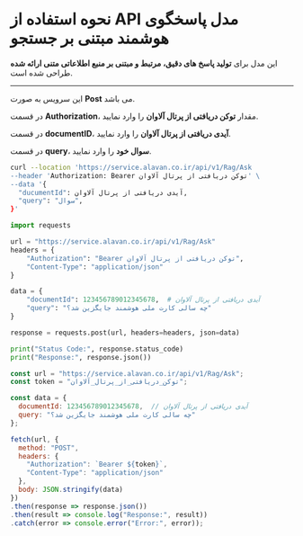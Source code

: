 # نحوه استفاده از API مدل پاسخگوی هوشمند مبتنی بر جستجو
  
این مدل برای **تولید پاسخ‌ های دقیق، مرتبط و مبتنی بر منبع اطلاعاتی متنی ارائه شده** طراحی شده است.

---

این سرویس به صورت **Post** می باشد.

در قسمت **Authorization**، مقدار **توکن دریافتی از پرتال آلاوان** را وارد نمایید.

در قسمت **documentID**، **آیدی دریافتی از پرتال آلاوان** را وارد نمایید.

در قسمت **query**، **سوال خود** را وارد نمایید.


```bash
curl --location 'https://service.alavan.co.ir/api/v1/Rag/Ask
--header 'Authorization: Bearer توکن دریافتی از پرتال آلاوان' \
--data '{
  "ducumentId": آیدی دریافتی از پرتال آلاوان,
  "query": "سوال",
}'
```

```python
import requests

url = "https://service.alavan.co.ir/api/v1/Rag/Ask"
headers = {
    "Authorization": "Bearer توکن دریافتی از پرتال آلاوان",
    "Content-Type": "application/json"
}

data = {
    "documentId": 123456789012345678,  # آیدی دریافتی از پرتال آلاوان
    "query": "چه سالی کارت ملی هوشمند جایگزین شد؟"
}

response = requests.post(url, headers=headers, json=data)

print("Status Code:", response.status_code)
print("Response:", response.json())

```

```javascript
const url = "https://service.alavan.co.ir/api/v1/Rag/Ask";
const token = "توکن_دریافتی_از_پرتال_آلاوان";

const data = {
  documentId: 123456789012345678,  // آیدی دریافتی از پرتال آلاوان
  query: "چه سالی کارت ملی هوشمند جایگزین شد؟"
};

fetch(url, {
  method: "POST",
  headers: {
    "Authorization": `Bearer ${token}`,
    "Content-Type": "application/json"
  },
  body: JSON.stringify(data)
})
.then(response => response.json())
.then(result => console.log("Response:", result))
.catch(error => console.error("Error:", error));

```
